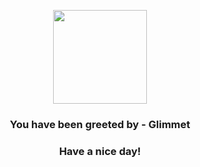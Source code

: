 <p align="center">
            <img src="None" width="150" height="150">
          </p>
          <h3 align="center">You have been greeted by - <b>Glimmet</b></h3>
          <h3 align="center">Have a nice day!</h3>
        